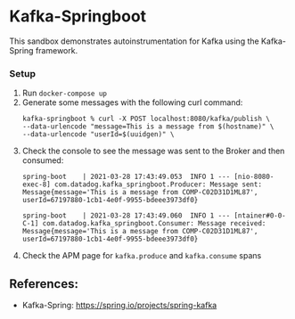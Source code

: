 # Kafka-Springboot
This sandbox demonstrates autoinstrumentation for Kafka using the Kafka-Spring framework.
### Setup
1. Run `docker-compose up`
2. Generate some messages with the following curl command:
    ```
    kafka-springboot % curl -X POST localhost:8080/kafka/publish \
    --data-urlencode "message=This is a message from $(hostname)" \
    --data-urlencode "userId=$(uuidgen)" \
    ```
3. Check the console to see the message was sent to the Broker and then consumed:
    ```
    spring-boot    | 2021-03-28 17:43:49.053  INFO 1 --- [nio-8080-exec-8] com.datadog.kafka_springboot.Producer: Message sent: Message{message='This is a message from COMP-C02D31D1ML87', userId=67197880-1cb1-4e0f-9955-bdeee3973df0}
    
    spring-boot    | 2021-03-28 17:43:49.060  INFO 1 --- [ntainer#0-0-C-1] com.datadog.kafka_springboot.Consumer: Message received: Message{message='This is a message from COMP-C02D31D1ML87', userId=67197880-1cb1-4e0f-9955-bdeee3973df0}
    ```
4. Check the APM page for `kafka.produce` and `kafka.consume` spans
## References:
- Kafka-Spring: https://spring.io/projects/spring-kafka

